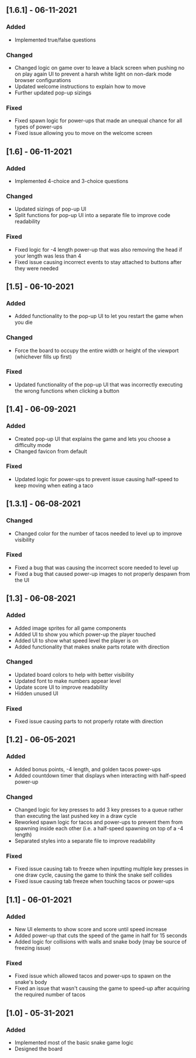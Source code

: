 ## [1.6.1] - 06-11-2021

### Added

-   Implemented true/false questions

### Changed

-   Changed logic on game over to leave a black screen when pushing no on play again UI to prevent a harsh white light on non-dark mode browser configurations
-   Updated welcome instructions to explain how to move
-   Further updated pop-up sizings

### Fixed

-   Fixed spawn logic for power-ups that made an unequal chance for all types of power-ups
-   Fixed issue allowing you to move on the welcome screen

## [1.6] - 06-11-2021

### Added

-   Implemented 4-choice and 3-choice questions

### Changed

-   Updated sizings of pop-up UI
-   Split functions for pop-up UI into a separate file to improve code readability

### Fixed

-   Fixed logic for -4 length power-up that was also removing the head if your length was less than 4
-   Fixed issue causing incorrect events to stay attached to buttons after they were needed

## [1.5] - 06-10-2021

### Added

-   Added functionality to the pop-up UI to let you restart the game when you die

### Changed

-   Force the board to occupy the entire width or height of the viewport (whichever fills up first)

### Fixed

-   Updated functionality of the pop-up UI that was incorrectly executing the wrong functions when clicking a button

## [1.4] - 06-09-2021

### Added

-   Created pop-up UI that explains the game and lets you choose a difficulty mode
-   Changed favicon from default

### Fixed

-   Updated logic for power-ups to prevent issue causing half-speed to keep moving when eating a taco

## [1.3.1] - 06-08-2021

### Changed

-   Changed color for the number of tacos needed to level up to improve visibility

### Fixed

-   Fixed a bug that was causing the incorrect score needed to level up
-   Fixed a bug that caused power-up images to not properly despawn from the UI

## [1.3] - 06-08-2021

### Added

-   Added image sprites for all game components
-   Added UI to show you which power-up the player touched
-   Added UI to show what speed level the player is on
-   Added functionality that makes snake parts rotate with direction

### Changed

-   Updated board colors to help with better visibility
-   Updated font to make numbers appear level
-   Update score UI to improve readability
-   Hidden unused UI

### Fixed

-   Fixed issue causing parts to not properly rotate with direction

## [1.2] - 06-05-2021

### Added

-   Added bonus points, -4 length, and golden tacos power-ups
-   Added countdown timer that displays when interacting with half-speed power-up

### Changed

-   Changed logic for key presses to add 3 key presses to a queue rather than executing the last pushed key in a draw cycle
-   Reworked spawn logic for tacos and power-ups to prevent them from spawning inside each other (i.e. a half-speed spawning on top of a -4 length)
-   Separated styles into a separate file to improve readability

### Fixed

-   Fixed issue causing tab to freeze when inputting multiple key presses in one draw cycle, causing the game to think the snake self collides
-   Fixed issue causing tab freeze when touching tacos or power-ups

## [1.1] - 06-01-2021

### Added

-   New UI elements to show score and score until speed increase
-   Added power-up that cuts the speed of the game in half for 15 seconds
-   Added logic for collisions with walls and snake body (may be source of freezing issue)

### Fixed

-   Fixed issue which allowed tacos and power-ups to spawn on the snake's body
-   Fixed an issue that wasn't causing the game to speed-up after acquiring the required number of tacos

## [1.0] - 05-31-2021

### Added

-   Implemented most of the basic snake game logic
-   Designed the board
